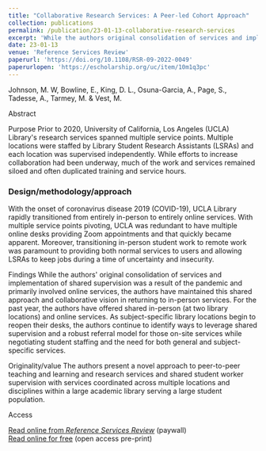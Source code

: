 ```yaml
---
title: "Collaborative Research Services: A Peer-led Cohort Approach"
collection: publications
permalink: /publication/23-01-13-collaborative-research-services
excerpt: 'While the authors original consolidation of services and implementation of shared supervision was a result of the pandemic and primarily involved online services, the authors have maintained this shared approach and collaborative vision in returning to in-person services.'
date: 23-01-13
venue: 'Reference Services Review'
paperurl: 'https://doi.org/10.1108/RSR-09-2022-0049'
paperurlopen: 'https://escholarship.org/uc/item/10m1q3pc'
--- 
```

Johnson, M. W, Bowline, E., King, D. L., Osuna-Garcia, A., Page, S., Tadesse, A., Tarmey, M. & Vest, M.

Abstract

Purpose
Prior to 2020, University of California, Los Angeles (UCLA) Library's research services spanned multiple service points. Multiple locations were staffed by Library Student Research Assistants (LSRAs) and each location was supervised independently. While efforts to increase collaboration had been underway, much of the work and services remained siloed and often duplicated training and service hours.

### Design/methodology/approach
With the onset of coronavirus disease 2019 (COVID-19), UCLA Library rapidly transitioned from entirely in-person to entirely online services. With multiple service points pivoting, UCLA was redundant to have multiple online desks providing Zoom appointments and that quickly became apparent. Moreover, transitioning in-person student work to remote work was paramount to providing both normal services to users and allowing LSRAs to keep jobs during a time of uncertainty and insecurity.

Findings
While the authors' original consolidation of services and implementation of shared supervision was a result of the pandemic and primarily involved online services, the authors have maintained this shared approach and collaborative vision in returning to in-person services. For the past year, the authors have offered shared in-person (at two library locations) and online services. As subject-specific library locations begin to reopen their desks, the authors continue to identify ways to leverage shared supervision and a robust referral model for those on-site services while negotiating student staffing and the need for both general and subject-specific services.

Originality/value
The authors present a novel approach to peer-to-peer teaching and learning and research services and shared student worker supervision with services coordinated across multiple locations and disciplines within a large academic library serving a large student population.

Access

[Read online from _Reference Services Review_](https://doi.org/10.1108/RSR-09-2022-0049) (paywall)  
[Read online for free](https://escholarship.org/uc/item/10m1q3pc) (open access pre-print)
